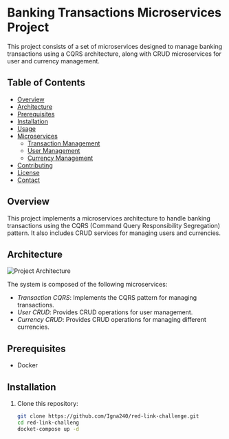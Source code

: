 # Banking Transactions Microservices Project

This project consists of a set of microservices designed to manage banking transactions using a CQRS architecture, along with CRUD microservices for user and currency management.

## Table of Contents

- [Overview](#overview)
- [Architecture](#architecture)
- [Prerequisites](#prerequisites)
- [Installation](#installation)
- [Usage](#usage)
- [Microservices](#microservices)
  - [Transaction Management](#transaction-management)
  - [User Management](#user-management)
  - [Currency Management](#currency-management)
- [Contributing](#contributing)
- [License](#license)
- [Contact](#contact)

## Overview

This project implements a microservices architecture to handle banking transactions using the CQRS (Command Query Responsibility Segregation) pattern. It also includes CRUD services for managing users and currencies.

## Architecture

![Project Architecture](link_to_architecture_diagram.png)

The system is composed of the following microservices:

- *Transaction CQRS*: Implements the CQRS pattern for managing transactions.
- *User CRUD*: Provides CRUD operations for user management.
- *Currency CRUD*: Provides CRUD operations for managing different currencies.

## Prerequisites

- Docker

## Installation

1. Clone this repository:

   ```bash
   git clone https://github.com/Igna240/red-link-challenge.git
   cd red-link-challeng
   docket-compose up -d
